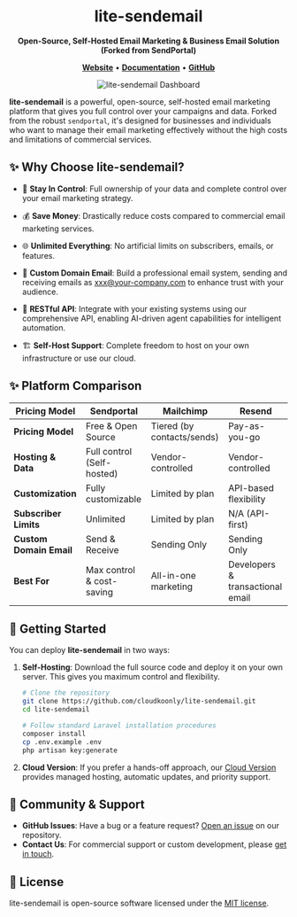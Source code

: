 <div align="center">

# lite-sendemail

**Open-Source, Self-Hosted Email Marketing & Business Email Solution (Forked from SendPortal)**

</div>

<p align="center">
  <a href="https://www.cloudkoonly.com/product/sendportal"><strong>Website</strong></a> •
  <a href="https://document.cloudkoonly.com"><strong>Documentation</strong></a> •
  <a href="https://github.com/cloudkoonly/litesend"><strong>GitHub</strong></a>
</p>

<p align="center">
  <img src="https://file.cloudkoonly.com/data/cases/case-sendportal-v4-20250809-210330.png" alt="lite-sendemail Dashboard" />
</p>


**lite-sendemail** is a powerful, open-source, self-hosted email marketing platform that gives you full control over your campaigns and data. Forked from the robust `sendportal`, it's designed for businesses and individuals who want to manage their email marketing effectively without the high costs and limitations of commercial services.

## ✨ Why Choose lite-sendemail?

- 🔑 **Stay In Control**:
  Full ownership of your data and complete control over your email marketing strategy.
  
- 💰 **Save Money**:
  Drastically reduce costs compared to commercial email marketing services.
  
- 🌐 **Unlimited Everything**:
  No artificial limits on subscribers, emails, or features.
  
- 📧 **Custom Domain Email**:
  Build a professional email system, sending and receiving emails as xxx@your-company.com to enhance trust with your audience.
  
- 🚧 **RESTful API**:
  Integrate with your existing systems using our comprehensive API, enabling AI-driven agent capabilities for intelligent automation.
  
- 🏗 **Self-Host Support**:
  Complete freedom to host on your own infrastructure or use our cloud.


## ✨ Platform Comparison

| Pricing Model | Sendportal | Mailchimp | Resend |
|---------------|------------|-----------|--------|
| **Pricing Model** | Free & Open Source | Tiered (by contacts/sends) | Pay-as-you-go |
| **Hosting & Data** | Full control (Self-hosted) | Vendor-controlled | Vendor-controlled |
| **Customization** | Fully customizable | Limited by plan | API-based flexibility |
| **Subscriber Limits** | Unlimited | Limited by plan | N/A (API-first) |
| **Custom Domain Email** | Send & Receive | Sending Only | Sending Only |
| **Best For** | Max control & cost-saving | All-in-one marketing | Developers & transactional email |


## 🚀 Getting Started

You can deploy **lite-sendemail** in two ways:

1.  **Self-Hosting**: Download the full source code and deploy it on your own server. This gives you maximum control and flexibility.
    ```bash
    # Clone the repository
    git clone https://github.com/cloudkoonly/lite-sendemail.git
    cd lite-sendemail
    
    # Follow standard Laravel installation procedures
    composer install
    cp .env.example .env
    php artisan key:generate
    ```

2.  **Cloud Version**: If you prefer a hands-off approach, our [Cloud Version](https://www.cloudkoonly.com/product/sendportal) provides managed hosting, automatic updates, and priority support.


## 🤝 Community & Support

- **GitHub Issues**: Have a bug or a feature request? [Open an issue](https://github.com/cloudkoonly/litesend/issues) on our repository.
- **Contact Us**: For commercial support or custom development, please [get in touch](https://www.cloudkoonly.com/contact).


## 📄 License

lite-sendemail is open-source software licensed under the [MIT license](LICENSE).

